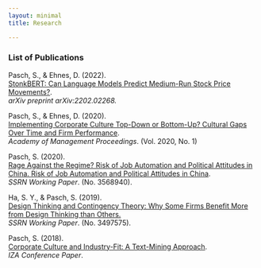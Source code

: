```yaml
---
layout: minimal
title: Research

---
```


### List of Publications

Pasch, S., & Ehnes, D. (2022).  <br />
[StonkBERT: Can Language Models Predict Medium-Run Stock Price Movements?](https://arxiv.org/abs/2202.02268).  <br />
*arXiv preprint arXiv:2202.02268.*


Pasch, S., & Ehnes, D. (2020).  <br /> [Implementing Corporate Culture Top-Down or Bottom-Up? Cultural Gaps Over Time and Firm Performance](https://journals.aom.org/doi/abs/10.5465/AMBPP.2020.13093abstract).  <br /> *Academy of Management Proceedings*. (Vol. 2020, No. 1)

Pasch, S. (2020). <br />
[Rage Against the Regime? Risk of Job Automation and Political Attitudes in China. Risk of Job Automation and Political Attitudes in China](https://papers.ssrn.com/sol3/papers.cfm?abstract_id=3568940). <br />
*SSRN Working Paper*. (No. 3568940).

Ha, S. Y., & Pasch, S. (2019). <br />
[Design Thinking and Contingency Theory: Why Some Firms Benefit More from Design Thinking than Others.](https://papers.ssrn.com/sol3/papers.cfm?abstract_id=3497575) <br />
*SSRN Working Paper*. (No. 3497575).

Pasch, S. (2018). <br />
[Corporate Culture and Industry-Fit: A Text-Mining Approach](https://conference.iza.org/conference_files/DATA_2018/pasch_s26796.pdf). <br />
*IZA Conference Paper*. 
